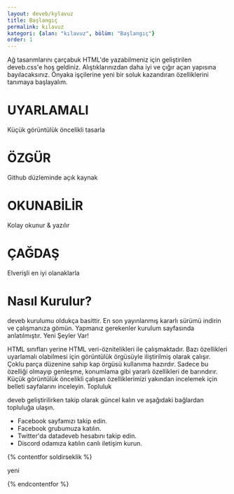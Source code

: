 ```yaml
---
layout: deveb/kylavuz
title: Başlangıç
permalink: kılavuz
kategori: {alan: "kılavuz", bölüm: "Başlangıç"}
order: 1
---
```


Ağ tasarımlarını çarçabuk HTML'de yazabilmeniz için geliştirilen deveb.css'e hoş geldiniz. Alıştıklarınızdan daha iyi ve çığır açan yapısına bayılacaksınız. Önyaka işçilerine yeni bir soluk kazandıran özelliklerini tanımaya başlayalım.

# UYARLAMALI

Küçük görüntülük öncelikli tasarla

# ÖZGÜR

Github düzleminde açık kaynak

# OKUNABİLİR

Kolay okunur & yazılır

# ÇAĞDAŞ

Elverişli en iyi olanaklarla

# Nasıl Kurulur?

deveb kurulumu oldukça basittir. En son yayınlanmış kararlı sürümü indirin ve çalışmanıza gömün. Yapmanız gerekenler kurulum sayfasında anlatılmıştır.
Yeni Şeyler Var!

HTML sınıfları yerine HTML veri-öznitelikleri ile çalışmaktadır. Bazı özellikleri uyarlamalı olabilmesi için görüntülük örgüsüyle iliştirilmiş olarak çalışır. Çoklu parça düzenine sahip kap örgüsü kullanıma hazırdır. Sadece bu özelliği olmayıp genleşme, konumlama gibi yararlı özellikleri de barındırır. Küçük görüntülük öncelikli çalışan özelliklerimizi yakından incelemek için belleti sayfalarını inceleyin.
Topluluk

deveb geliştirilirken takip olarak güncel kalın ve aşağıdaki bağlardan topluluğa ulaşın.

- Facebook sayfamızı takip edin.
- Facebook grubumuza katılın.
- Twitter'da datadeveb hesabını takip edin.
- Discord odamıza katılın canlı iletişim kurun.

{% contentfor soldirseklik %}

yeni

{% endcontentfor %}